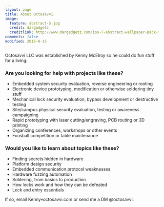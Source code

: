 ```yaml
---
layout: page
title: About Octosavvi
image:
  feature: abstract-5.jpg
  credit: dargadgetz
  creditlink: http://www.dargadgetz.com/ios-7-abstract-wallpaper-pack-for-iphone-5-and-ipod-touch-retina/
comments: false
modified: 2015-8-15
---
```


Octosavvi LLC was established by Kenny McElroy so he could do fun stuff for a living.

### Are you looking for help with projects like these?

* Embedded system security evaluation, reverse engineering or rooting
* Electronic device prototyping, modification or otherwise soldering tiny stuff
* Mechanical lock security evaluation, bypass development or destructive testing
* Site/campus physical security evaluation, testing or awareness campaigning
* Rapid prototyping with laser cutting/engraving, PCB routing or 3D printing
* Organizing conferences, workshops or other events
* Foosball competition or table maintenance

### Would you like to learn about topics like these?

* Finding secrets hidden in hardware
* Platform design security
* Embedded communication protocol weaknesses
* Hardware fuzzing automation
* Soldering, from basics to production
* How locks work and how they can be defeated
* Lock and entry essentials

If so, email Kenny:skull:octosavvi.com or send me a DM @octosavvi.
